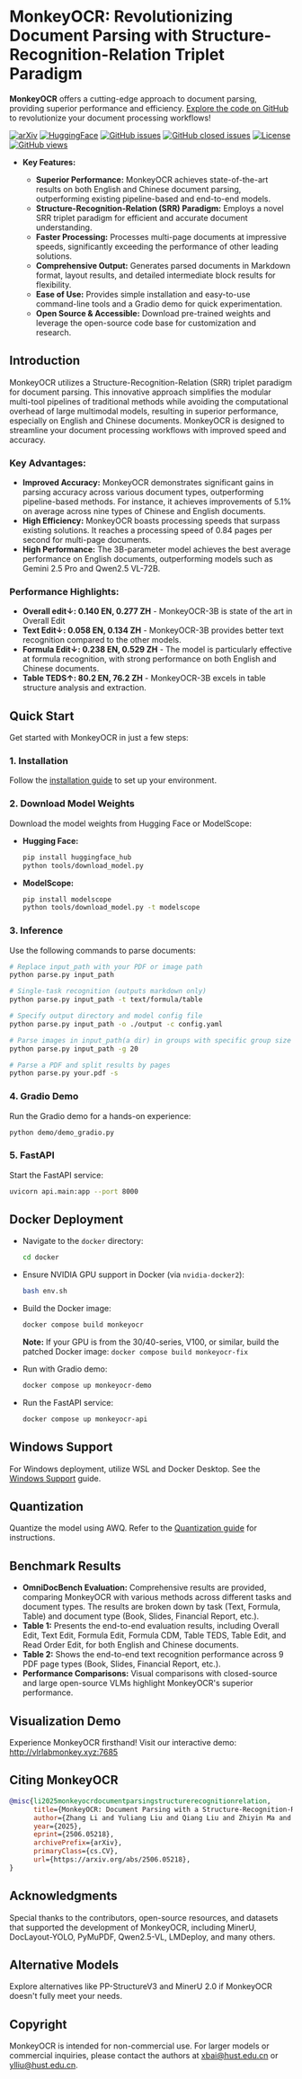 # MonkeyOCR: Revolutionizing Document Parsing with Structure-Recognition-Relation Triplet Paradigm

**MonkeyOCR** offers a cutting-edge approach to document parsing, providing superior performance and efficiency.  [Explore the code on GitHub](https://github.com/Yuliang-Liu/MonkeyOCR) to revolutionize your document processing workflows!

[![arXiv](https://img.shields.io/badge/Arxiv-MonkeyOCR-b31b1b.svg?logo=arXiv)](https://arxiv.org/abs/2506.05218)
[![HuggingFace](https://img.shields.io/badge/HuggingFace%20Weights-black.svg?logo=HuggingFace)](https://huggingface.co/echo840/MonkeyOCR)
[![GitHub issues](https://img.shields.io/github/issues/Yuliang-Liu/MonkeyOCR?color=critical&label=Issues)](https://github.com/Yuliang-Liu/MonkeyOCR/issues?q=is%3Aopen+is%3Aissue)
[![GitHub closed issues](https://img.shields.io/github/issues-closed/Yuliang-Liu/MonkeyOCR?color=success&label=Issues)](https://github.com/Yuliang-Liu/MonkeyOCR/issues?q=is%3Aissue+is%3Aclosed)
[![License](https://img.shields.io/badge/License-Apache%202.0-yellow)](https://github.com/Yuliang-Liu/MonkeyOCR/blob/main/LICENSE.txt)
[![GitHub views](https://komarev.com/ghpvc/?username=Yuliang-Liu&repo=MonkeyOCR&color=brightgreen&label=Views)](https://github.com/Yuliang-Liu/MonkeyOCR)

*   **Key Features:**

    *   **Superior Performance:** MonkeyOCR achieves state-of-the-art results on both English and Chinese document parsing, outperforming existing pipeline-based and end-to-end models.
    *   **Structure-Recognition-Relation (SRR) Paradigm:**  Employs a novel SRR triplet paradigm for efficient and accurate document understanding.
    *   **Faster Processing:**  Processes multi-page documents at impressive speeds, significantly exceeding the performance of other leading solutions.
    *   **Comprehensive Output:** Generates parsed documents in Markdown format, layout results, and detailed intermediate block results for flexibility.
    *   **Ease of Use:**  Provides simple installation and easy-to-use command-line tools and a Gradio demo for quick experimentation.
    *   **Open Source & Accessible:** Download pre-trained weights and leverage the open-source code base for customization and research.

## Introduction

MonkeyOCR utilizes a Structure-Recognition-Relation (SRR) triplet paradigm for document parsing. This innovative approach simplifies the modular multi-tool pipelines of traditional methods while avoiding the computational overhead of large multimodal models, resulting in superior performance, especially on English and Chinese documents. MonkeyOCR is designed to streamline your document processing workflows with improved speed and accuracy.

### Key Advantages:

*   **Improved Accuracy:** MonkeyOCR demonstrates significant gains in parsing accuracy across various document types, outperforming pipeline-based methods. For instance, it achieves improvements of 5.1% on average across nine types of Chinese and English documents.
*   **High Efficiency:** MonkeyOCR boasts processing speeds that surpass existing solutions. It reaches a processing speed of 0.84 pages per second for multi-page documents.
*   **High Performance:** The 3B-parameter model achieves the best average performance on English documents, outperforming models such as Gemini 2.5 Pro and Qwen2.5 VL-72B.

### Performance Highlights:

*   **Overall edit↓: 0.140 EN, 0.277 ZH** - MonkeyOCR-3B is state of the art in Overall Edit
*   **Text Edit↓: 0.058 EN, 0.134 ZH** - MonkeyOCR-3B provides better text recognition compared to the other models.
*   **Formula Edit↓: 0.238 EN, 0.529 ZH** - The model is particularly effective at formula recognition, with strong performance on both English and Chinese documents.
*   **Table TEDS↑: 80.2 EN, 76.2 ZH** - MonkeyOCR-3B excels in table structure analysis and extraction.

## Quick Start

Get started with MonkeyOCR in just a few steps:

### 1. Installation

Follow the [installation guide](https://github.com/Yuliang-Liu/MonkeyOCR/blob/main/docs/install_cuda.md#install-with-cuda-support) to set up your environment.

### 2. Download Model Weights

Download the model weights from Hugging Face or ModelScope:

*   **Hugging Face:**

    ```bash
    pip install huggingface_hub
    python tools/download_model.py
    ```

*   **ModelScope:**

    ```bash
    pip install modelscope
    python tools/download_model.py -t modelscope
    ```

### 3. Inference

Use the following commands to parse documents:

```bash
# Replace input_path with your PDF or image path
python parse.py input_path

# Single-task recognition (outputs markdown only)
python parse.py input_path -t text/formula/table

# Specify output directory and model config file
python parse.py input_path -o ./output -c config.yaml

# Parse images in input_path(a dir) in groups with specific group size
python parse.py input_path -g 20

# Parse a PDF and split results by pages
python parse.py your.pdf -s
```

### 4. Gradio Demo

Run the Gradio demo for a hands-on experience:

```bash
python demo/demo_gradio.py
```

### 5. FastAPI

Start the FastAPI service:

```bash
uvicorn api.main:app --port 8000
```

## Docker Deployment

*   Navigate to the `docker` directory:

    ```bash
    cd docker
    ```

*   Ensure NVIDIA GPU support in Docker (via `nvidia-docker2`):

    ```bash
    bash env.sh
    ```

*   Build the Docker image:

    ```bash
    docker compose build monkeyocr
    ```
    **Note:** If your GPU is from the 30/40-series, V100, or similar, build the patched Docker image: `docker compose build monkeyocr-fix`

*   Run with Gradio demo:

    ```bash
    docker compose up monkeyocr-demo
    ```

*   Run the FastAPI service:

    ```bash
    docker compose up monkeyocr-api
    ```

## Windows Support

For Windows deployment, utilize WSL and Docker Desktop.  See the [Windows Support](docs/windows_support.md) guide.

## Quantization

Quantize the model using AWQ. Refer to the [Quantization guide](docs/Quantization.md) for instructions.

## Benchmark Results

*   **OmniDocBench Evaluation:** Comprehensive results are provided, comparing MonkeyOCR with various methods across different tasks and document types.  The results are broken down by task (Text, Formula, Table) and document type (Book, Slides, Financial Report, etc.).
*   **Table 1:** Presents the end-to-end evaluation results, including Overall Edit, Text Edit, Formula Edit, Formula CDM, Table TEDS, Table Edit, and Read Order Edit, for both English and Chinese documents.
*   **Table 2:**  Shows the end-to-end text recognition performance across 9 PDF page types (Book, Slides, Financial Report, etc.).
*   **Performance Comparisons:** Visual comparisons with closed-source and large open-source VLMs highlight MonkeyOCR's superior performance.

## Visualization Demo

Experience MonkeyOCR firsthand!  Visit our interactive demo:  http://vlrlabmonkey.xyz:7685

## Citing MonkeyOCR

```bibtex
@misc{li2025monkeyocrdocumentparsingstructurerecognitionrelation,
      title={MonkeyOCR: Document Parsing with a Structure-Recognition-Relation Triplet Paradigm},
      author={Zhang Li and Yuliang Liu and Qiang Liu and Zhiyin Ma and Ziyang Zhang and Shuo Zhang and Zidun Guo and Jiarui Zhang and Xinyu Wang and Xiang Bai},
      year={2025},
      eprint={2506.05218},
      archivePrefix={arXiv},
      primaryClass={cs.CV},
      url={https://arxiv.org/abs/2506.05218},
}
```

## Acknowledgments

Special thanks to the contributors, open-source resources, and datasets that supported the development of MonkeyOCR, including MinerU, DocLayout-YOLO, PyMuPDF, Qwen2.5-VL, LMDeploy, and many others.

## Alternative Models

Explore alternatives like PP-StructureV3 and MinerU 2.0 if MonkeyOCR doesn't fully meet your needs.

## Copyright

MonkeyOCR is intended for non-commercial use. For larger models or commercial inquiries, please contact the authors at xbai@hust.edu.cn or ylliu@hust.edu.cn.